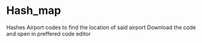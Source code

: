 # Hash_map
Hashes Airport codes to find the location of said airport
Download the code and open in preffered code editor
